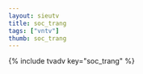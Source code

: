 ```yaml
--- 
layout: sieutv
title: soc_trang
tags: ["vntv"]
thumb: soc_trang
---
```

{% include tvadv key="soc_trang" %}
